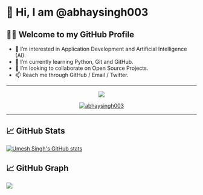 # 👋 Hi, I am @abhaysingh003
## :man_technologist: Welcome to my GitHub Profile
- 👀 I’m interested in Application Development and Artificial Intelligence (AI).
- 🌱 I’m currently learning Python, Git and GitHub.
- 💞️ I’m looking to collaborate on Open Source Projects.
- 📫 Reach me through GitHub / Email / Twitter.

-------

<div align="center"> 
  
<a href="https://github.com/abhaysingh003"><img src="https://img.shields.io/badge/GitHub-0077B5?style=flat&logo=github&logoColor=white"></a>
  
<a href="https://github.com/abhaysingh003"><img src="https://komarev.com/ghpvc/?username=SINGH-ABS&label=Profile%20Views&color=0e75b6&style=flat" alt="abhaysingh003" /></a> 
</div>

-------

## 📈 GitHub Stats

[![Umesh Singh's GitHub stats](https://github-readme-stats.vercel.app/api?username=abhaysingh003&show_icons=true&theme=tokyonight)](https://github.com/abhaysingh003)

## 📈 GitHub Graph 
<img src="https://activity-graph.herokuapp.com/graph?username=abhaysingh003&theme=xcode">

<!---
-------- is a ✨ special ✨ repository because its `README.md` (this file) appears on your GitHub profile.
You can click the Preview link to take a look at your changes.
--->
